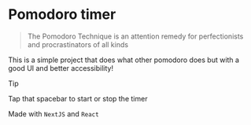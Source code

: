 # Pomodoro timer
> The Pomodoro Technique is an attention remedy for perfectionists and procrastinators of all kinds

This is a simple project that does what other pomodoro does but with a good UI and better accessibility!

> [!TIP]
> Tap that spacebar to start or stop the timer

Made with `NextJS` and `React`